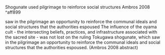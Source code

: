 Shogunate used pilgrimage to reinforce social structures Ambros 2008 ^aff899


saw in the pilgrimage an opportunity to reinforce the communal ideals and social structures that the authorities espoused
	The influence of the oyama cult - the intersecting beliefs, practices, and infrastructure associated with the sacred site - was not lost on the ruling Tokugawa shogunate, which saw in the pilgrimage an opportunity to reinforce the communal ideals and social structures that the authorities espoused. (Ambros 2008 abstract)